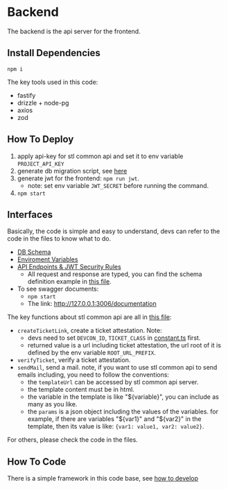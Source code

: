 # Backend

The backend is the api server for the frontend.

## Install Dependencies

```shell
npm i
```

The key tools used in this code:

- fastify
- drizzle + node-pg
- axios
- zod

## How To Deploy

1. apply api-key for stl common api and set it to env variable `PROJECT_API_KEY`
1. generate db migration script, see [here](./README-for-Dev.md#dbm-flow)
1. generate jwt for the frontend: `npm run jwt`.
   - note: set env variable `JWT_SECRET` before running the command.
1. `npm start`

## Interfaces

Basically, the code is simple and easy to understand, devs can refer to the code in the files to know what to do.

- [DB Schema](./src/schemas/)
- [Enviroment Variables](./src/env.ts)
- [API Endpoints & JWT Security Rules](./src/controllers.ts)
   - All request and response are typed, you can find the schema definition example in [this file](./src/handlers/ticketsActions.ts).
- To see swagger documents:
  - `npm start`
  - The link: http://127.0.0.1:3006/documentation

The key functions about stl common api are all in [this file](./src/services/commonApi.ts):

- `createTicketLink`, create a ticket attestation. Note:
   - devs need to set `DEVCON_ID`, `TICKET_CLASS` in [constant.ts](./src/constant.ts) first.
   - returned value is a url including ticket attestation, the url root of it is defined by the env variable `ROOT_URL_PREFIX`.
- `verifyTicket`, verify a ticket attestation.
- `sendMail`, send a mail. note, if you want to use stl common api to send emails including, you need to follow the conventions:
   - the `templateUrl` can be accessed by stl common api server.
   - the template content must be in html.
   - the variable in the template is like "${variable}", you can include as many as you like.
   - the `params` is a json object including the values of the variables. for example, if there are variables "${var1}" and "${var2}" in the template, then its value is like: `{var1: value1, var2: value2}`.

For others, please check the code in the files.

## How To Code

There is a simple framework in this code base, see [how to develop](./README-for-Dev.md)